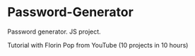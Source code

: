 # Password-Generator
Password generator. JS project.

Tutorial with Florin Pop from YouTube (10 projects in 10 hours)
